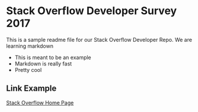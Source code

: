 # Stack Overflow Developer Survey 2017

This is a sample readme file for our Stack Overflow Developer Repo. We are learning markdown

- This is meant to be an example
- Markdown is really fast
- Pretty cool

## Link Example
[Stack Overflow Home Page](https://stackoverflow.com/)
